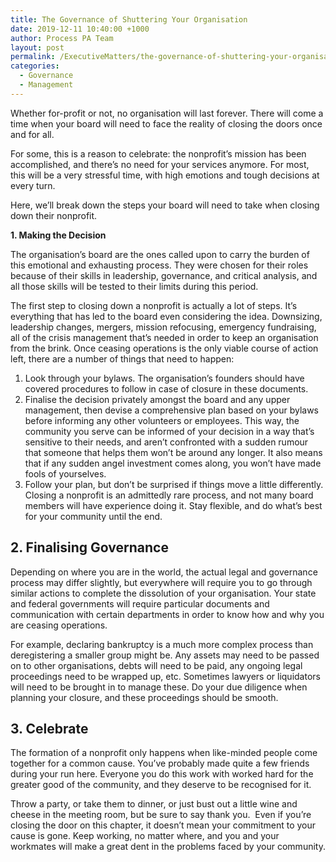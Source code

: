 ```yaml
---
title: The Governance of Shuttering Your Organisation
date: 2019-12-11 10:40:00 +1000
author: Process PA Team
layout: post
permalink: /ExecutiveMatters/the-governance-of-shuttering-your-organisation
categories:
  - Governance
  - Management
---
```


Whether for-profit or not, no organisation will last forever. There will come a time when your board will need to face the reality of closing the doors once and for all.

For some, this is a reason to celebrate: the nonprofit’s mission has been accomplished, and there’s no need for your services anymore. For most, this will be a very stressful time, with high emotions and tough decisions at every turn.

Here, we’ll break down the steps your board will need to take when closing down their nonprofit.

**1\. Making the Decision**

The organisation’s board are the ones called upon to carry the burden of this emotional and exhausting process. They were chosen for their roles because of their skills in leadership, governance, and critical analysis, and all those skills will be tested to their limits during this period.

The first step to closing down a nonprofit is actually a lot of steps. It’s everything that has led to the board even considering the idea. Downsizing, leadership changes, mergers, mission refocusing, emergency fundraising, all of the crisis management that’s needed in order to keep an organisation from the brink. Once ceasing operations is the only viable course of action left, there are a number of things that need to happen:

1. Look through your bylaws. The organisation’s founders should have covered procedures to follow in case of closure in these documents.&nbsp;
2. Finalise the decision privately amongst the board and any upper management, then devise a comprehensive plan based on your bylaws before informing any other volunteers or employees. This way, the community you serve can be informed of your decision in a way that’s sensitive to their needs, and aren’t confronted with a sudden rumour that someone that helps them won’t be around any longer. It also means that if any sudden angel investment comes along, you won’t have made fools of yourselves.
3. Follow your plan, but don’t be surprised if things move a little differently. Closing a nonprofit is an admittedly rare process, and not many board members will have experience doing it. Stay flexible, and do what’s best for your community until the end.

## **2\. Finalising Governance**

Depending on where you are in the world, the actual legal and governance process may differ slightly, but everywhere will require you to go through similar actions to complete the dissolution of your organisation. Your state and federal governments will require particular documents and communication with certain departments in order to know how and why you are ceasing operations.

For example, declaring bankruptcy is a much more complex process than deregistering a smaller group might be. Any assets may need to be passed on to other organisations, debts will need to be paid, any ongoing legal proceedings need to be wrapped up, etc. Sometimes lawyers or liquidators will need to be brought in to manage these. Do your due diligence when planning your closure, and these proceedings should be smooth.

## **3\. Celebrate**

The formation of a nonprofit only happens when like-minded people come together for a common cause. You’ve probably made quite a few friends during your run here. Everyone you do this work with worked hard for the greater good of the community, and they deserve to be recognised for it.

Throw a party, or take them to dinner, or just bust out a little wine and cheese in the meeting room, but be sure to say thank you.&nbsp; Even if you’re closing the door on this chapter, it doesn’t mean your commitment to your cause is gone. Keep working, no matter where, and you and your workmates will make a great dent in the problems faced by your community.